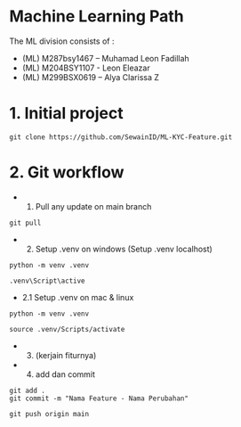 # Machine Learning Path

The ML division consists of :

- (ML) M287bsy1467 – Muhamad Leon Fadillah
- (ML) M204BSY1107 - Leon Eleazar
- (ML) M299BSX0619 – Alya Clarissa Z

# 1. Initial project
```
git clone https://github.com/SewainID/ML-KYC-Feature.git
```

# 2. Git workflow

- 1. Pull any update on main branch
```
git pull
```

- 2. Setup .venv on windows (Setup .venv localhost)
```
python -m venv .venv

.venv\Script\active
```

- 2.1 Setup .venv on mac & linux
```
python -m venv .venv

source .venv/Scripts/activate
``` 

- 3. (kerjain fiturnya)

- 4. add dan commit

```
git add .
git commit -m "Nama Feature - Nama Perubahan"

git push origin main
```